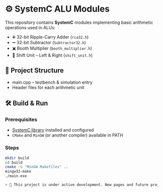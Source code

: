 # ⚙️ SystemC ALU Modules

This repository contains **SystemC** modules implementing basic arithmetic operations used in ALUs:

- ➕ 32-bit Ripple-Carry Adder (`rca32.h`)
- ➖ 32-bit Subtractor (`Subtractor32.h`)
- ✖️ Booth Multiplier (`booth_multiplier.h`)
- 🔁 Shift Unit – Left & Right (`shift_unit.h`)

## 📁 Project Structure

- main.cpp – testbench & simulation entry
- Header files for each arithmetic unit

## 🛠️ Build & Run

### Prerequisites
- [SystemC library](https://accellera.org/downloads/standards/systemc) installed and configured
- `CMake` and `MinGW` (or another compiler) available in PATH

### Steps

```bash
mkdir build
cd build
cmake -G "MinGW Makefiles" ..
mingw32-make
./main.exe

> 🚧 This project is under active development. New pages and future projects will be added soon!